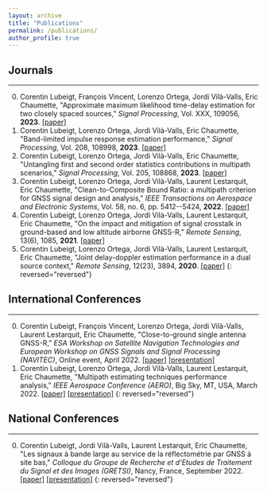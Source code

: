 ```yaml
---
layout: archive
title: "Publications"
permalink: /publications/
author_profile: true
---
```


## Journals
---
0. Corentin Lubeigt, François Vincent, Lorenzo Ortega, Jordi Vilà-Valls, Eric Chaumette, &quot;Approximate maximum likelihood time-delay estimation for two closely spaced sources,&quot; <i>Signal Processing</i>, Vol. XXX, 109056, <b>2023</b>. [[paper]](/publication/2023-XX-XX-SP-approximate)
0. Corentin Lubeigt, Lorenzo Ortega, Jordi Vilà-Valls, Eric Chaumette, &quot;Band-limited impulse response estimation performance,&quot; <i>Signal Processing</i>, Vol. 208, 108998, <b>2023</b>. [[paper]](/publication/2023-04-01-SP-band-limited)
0. Corentin Lubeigt, Lorenzo Ortega, Jordi Vilà-Valls, Eric Chaumette, &quot;Untangling first and second order statistics contributions in multipath scenarios,&quot; <i>Signal Processing</i>, Vol. 205, 108868, <b>2023</b>. [[paper]](/publication/2023-04-01-SP-untangling)
0. Corentin Lubeigt, Lorenzo Ortega, Jordi Vilà-Valls, Laurent Lestarquit, Eric Chaumette, &quot;Clean-to-Composite Bound Ratio: a multipath criterion for GNSS signal design and analysis,&quot; <i>IEEE Transactions on Aerospace and Electronic Systems</i>, Vol. 58, no. 6, pp. 5412--5424, <b>2022</b>. [[paper]](/publication/2022-05-03-TAES-ccbr)
0. Corentin Lubeigt, Lorenzo Ortega, Jordi Vilà-Valls, Laurent Lestarquit, Eric Chaumette, &quot;On the impact and mitigation of signal crosstalk in ground-based and low altitude airborne GNSS-R,&quot; <i>Remote Sensing</i>, 13(6), 1085, <b>2021</b>. [[paper]](/publication/2020-11-27-RS-crosstalk)
0. Corentin Lubeigt, Lorenzo Ortega, Jordi Vilà-Valls, Laurent Lestarquit, Eric Chaumette, &quot;Joint delay-doppler estimation performance in a dual source context,&quot; <i>Remote Sensing</i>, 12(23), 3894, <b>2020</b>. [[paper]](/publication/2020-11-27-RS-joint)
{: reversed="reversed"}

## International Conferences
---
0. Corentin Lubeigt, François Vincent, Lorenzo Ortega, Jordi Vilà-Valls, Laurent Lestarquit, Eric Chaumette, &quot;Close-to-ground single antenna GNSS-R,&quot; <i>ESA Workshop on Satellite Navigation Technologies and European Workshop on GNSS Signals and Signal Processing (NAVITEC)</i>, Online event, April 2022. [[paper]](/publication/2022-04-05-NAVITEC-ground-gnss-r) [[presentation]](/talks/2022-04-05-NAVITEC-ground-gnss-r-talk)
0. Corentin Lubeigt, Lorenzo Ortega, Jordi Vilà-Valls, Laurent Lestarquit, Eric Chaumette, &quot;Multipath estimating techniques performance analysis,&quot; <i>IEEE Aerospace Conference (AERO)</i>, Big Sky, MT, USA, March 2022. [[paper]](/publication/2022-03-05-AEROCONF-multipath) [[presentation]](/talks/2022-03-05-AEROCONF-multipath-talk)
{: reversed="reversed"}

## National Conferences
---
0. Corentin Lubeigt, Jordi Vilà-Valls, Laurent Lestarquit, Eric Chaumette, &quot;Les signaux à bande large au service de la réflectométrie par GNSS à site bas,&quot; <i>Colloque du Groupe de Recherche et d'Etudes de Traitement du Signal et des Images (GRETSI)</i>, Nancy, France, September 2022. [[paper]](/publication/2022-09-06-GRETSI-bande-large) [[presentation]](/talks/2022-09-06-GRETSI-bande-large-talk)
{: reversed="reversed"}